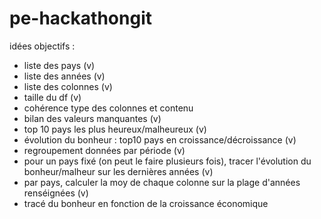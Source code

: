 # pe-hackathongit
idées objectifs :
- liste des pays (v)
- liste des années (v)
- liste des colonnes (v)
- taille du df (v)
- cohérence type des colonnes et contenu
- bilan des valeurs manquantes (v)
- top 10 pays les plus heureux/malheureux (v)
- évolution du bonheur : top10 pays en croissance/décroissance (v)
- regroupement données par période (v)
- pour un pays fixé (on peut le faire plusieurs fois), tracer l'évolution du bonheur/malheur sur les dernières années (v)
- par pays, calculer la moy de chaque colonne sur la plage d'années renséignées (v)
- tracé du bonheur en fonction de la croissance économique
